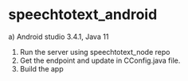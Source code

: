 # speechtotext_android

a) Android studio 3.4.1, Java 11
1) Run the server using speechtotext_node repo
2) Get the endpoint and update in CConfig.java file.
3) Build the app
